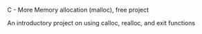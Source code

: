 C - More Memory allocation (malloc), free project

An introductory project on using calloc, realloc, and exit functions